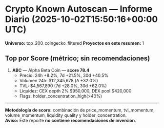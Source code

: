 # Crypto Known Autoscan — Informe Diario (2025-10-02T15:50:16+00:00 UTC)

**Universo:** top_200_coingecko_filtered
**Proyectos en este resumen:** 1

## Top por Score (métrico; sin recomendaciones)

1. **ABC** — Alpha Beta Coin — **score 78.4**
   - Precio: 24h +8.2%, 7d +21.5%, 30d +40.5%
   - Volumen 24h: $12,345,678 (Δ +32.0%)
   - TVL: $4,567,890 (7d +28.0%, 30d +62.0%)
   - Liquidez: CEX depth 2% $950,000, DEX pool $420,000
   - Flags: holder_concentration_high(>40%)


---

**Metodología de score:** combinación de price_momentum, tvl_momentum, volume_momentum, liquidity_quality y holder_concentration.  
**Aviso:** Este reporte **no contiene recomendaciones de inversión**.